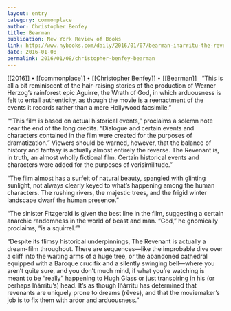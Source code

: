```yaml
---
layout: entry
category: commonplace
author: Christopher Benfey
title: Bearman
publication: New York Review of Books
link: http://www.nybooks.com/daily/2016/01/07/bearman-inarritu-the-revenant/
date: 2016-01-08
permalink: 2016/01/08/christopher-benfey-bearman
---
```


[[2016]] • [[commonplace]] • [[Christopher Benfey]] • [[Bearman]]
 
“This is all a bit reminiscent of the hair-raising stories of the production of Werner Herzog’s rainforest epic Aguirre, the Wrath of God, in which arduousness is felt to entail authenticity, as though the movie is a reenactment of the events it records rather than a mere Hollywood facsimile.”

““This film is based on actual historical events,” proclaims a solemn note near the end of the long credits. “Dialogue and certain events and characters contained in the film were created for the purposes of dramatization.” Viewers should be warned, however, that the balance of history and fantasy is actually almost entirely the reverse. The Revenant is, in truth, an almost wholly fictional film. Certain historical events and characters were added for the purposes of verisimilitude.”

“The film almost has a surfeit of natural beauty, spangled with glinting sunlight, not always clearly keyed to what’s happening among the human characters. The rushing rivers, the majestic trees, and the frigid winter landscape dwarf the human presence.”

“The sinister Fitzgerald is given the best line in the film, suggesting a certain anarchic randomness in the world of beast and man. “God,” he gnomically proclaims, “is a squirrel.””

“Despite its flimsy historical underpinnings, The Revenant is actually a dream-film throughout. There are sequences—like the improbable dive over a cliff into the waiting arms of a huge tree, or the abandoned cathedral equipped with a Baroque crucifix and a silently swinging bell—where you aren’t quite sure, and you don’t much mind, if what you’re watching is meant to be “really” happening to Hugh Glass or just transpiring in his (or perhaps Iñárritu’s) head. It’s as though Iñárritu has determined that revenants are uniquely prone to dreams (rêves), and that the moviemaker’s job is to fix them with ardor and arduousness.”
